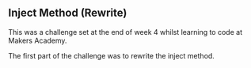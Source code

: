 Inject Method (Rewrite)
------------------------

This was a challenge set at the end of week 4 whilst learning to code at Makers Academy.

The first part of the challenge was to rewrite the inject method.
